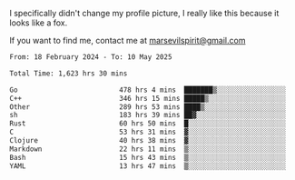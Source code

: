 I specifically didn't change my profile picture, I really like this because it looks like a fox.

If you want to find me, contact me at marsevilspirit@gmail.com

<!--START_SECTION:waka-->

```txt
From: 18 February 2024 - To: 10 May 2025

Total Time: 1,623 hrs 30 mins

Go                         478 hrs 4 mins  ███████▒░░░░░░░░░░░░░░░░░   29.45 %
C++                        346 hrs 15 mins █████▒░░░░░░░░░░░░░░░░░░░   21.33 %
Other                      289 hrs 53 mins ████▒░░░░░░░░░░░░░░░░░░░░   17.86 %
sh                         183 hrs 39 mins ██▓░░░░░░░░░░░░░░░░░░░░░░   11.31 %
Rust                       60 hrs 50 mins  █░░░░░░░░░░░░░░░░░░░░░░░░   03.75 %
C                          53 hrs 31 mins  ▓░░░░░░░░░░░░░░░░░░░░░░░░   03.30 %
Clojure                    40 hrs 38 mins  ▓░░░░░░░░░░░░░░░░░░░░░░░░   02.50 %
Markdown                   22 hrs 11 mins  ▒░░░░░░░░░░░░░░░░░░░░░░░░   01.37 %
Bash                       15 hrs 43 mins  ▒░░░░░░░░░░░░░░░░░░░░░░░░   00.97 %
YAML                       13 hrs 47 mins  ▒░░░░░░░░░░░░░░░░░░░░░░░░   00.85 %
```

<!--END_SECTION:waka-->
